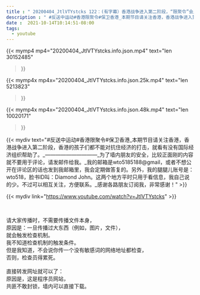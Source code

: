 ```yaml
---
title : " 20200404_JtlVTYstcks 122：(有字幕）香港战争进入第二阶段，“限聚令”会压垮香港反送中运动吗?香港，反抗运动之都、经济抗压之都、文化盟主之都、宗教大全之都。共产党会一步步入侵吗? "
description : " #反送中运动#香港限聚令#保卫香港_本期节目请关注香港，香港战争进入第二阶段，香港的孩子们都不能对抗住经济的打击，就看有没有国际经济组织帮助了。_——————————_为了墙内朋友的安全，比较正面刚的内容就不要用于评论，请发邮件给我。_我的邮箱是wto5185188@gmail，或者不想公开在评论区的话也发到我邮箱里，我会定期做答复的。另外，我的腿腿儿账号是：wto518，脸书ID叫：Diamond John。这两个地方平时只用于看信息，我自己说的少。不过可以相互关注，方便联系。_感谢各路朋友订阅我，非常感谢！ "
date :  2021-10-14T10:14:51-08:00
tags:
  - youtube
---
```


{{< mymp4 mp4="20200404_JtlVTYstcks.info.json.mp4" 
text="len 30152485"
>}}

{{< mymp4x  mp4x="20200404_JtlVTYstcks.info.json.25k.mp4"
text="len 5213823"
>}}

{{< mymp4x  mp4x="20200404_JtlVTYstcks.info.json.48k.mp4"
text="len 10020171"
>}}


{{< mydiv text="#反送中运动#香港限聚令#保卫香港_本期节目请关注香港，香港战争进入第二阶段，香港的孩子们都不能对抗住经济的打击，就看有没有国际经济组织帮助了。_——————————_为了墙内朋友的安全，比较正面刚的内容就不要用于评论，请发邮件给我。_我的邮箱是wto5185188@gmail，或者不想公开在评论区的话也发到我邮箱里，我会定期做答复的。另外，我的腿腿儿账号是：wto518，脸书ID叫：Diamond John。这两个地方平时只用于看信息，我自己说的少。不过可以相互关注，方便联系。_感谢各路朋友订阅我，非常感谢！" >}}
<br>

{{< mydiv link="https://www.youtube.com/watch?v=JtlVTYstcks" >}}


<br>

请大家传播时，不需要传播文件本身，<br>
原因是：一旦传播过大东西（例如，图片，文件），<br>
就会触发检查机制。<br>
我不知道检查机制的触发条件。<br>
但是我知道，不会说你传一个没有敏感词的网络地址都检查，<br>
否则，检查员得累死。<br><br>
直接转发网址就可以了：<br>
原因是，这是程序员网站，<br>
共匪不敢封锁，墙内可以直接下载。


